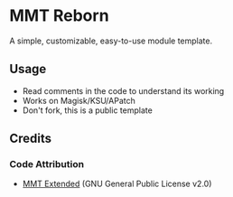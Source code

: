 # MMT Reborn
A simple, customizable, easy-to-use module template.

## Usage
- Read comments in the code to understand its working
- Works on Magisk/KSU/APatch
- Don't fork, this is a public template

## Credits

### Code Attribution
- [MMT Extended](https://github.com/Zackptg5/MMT-Extended) (GNU General Public License v2.0)